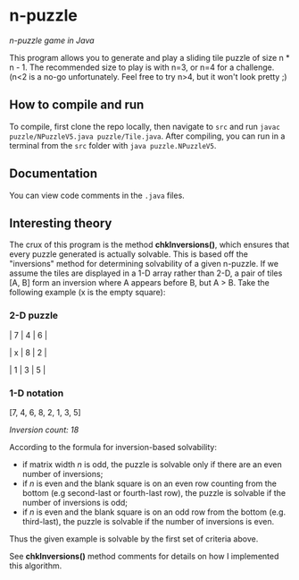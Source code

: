 # n-puzzle
<i>n-puzzle game in Java</i>

This program allows you to generate and play a sliding tile puzzle of size n * n - 1. The recommended size to play is with n=3, or n=4 for a challenge. (n<2 is a no-go unfortunately. Feel free to try n>4, but it won't look pretty ;)

## How to compile and run
To compile, first clone the repo locally, then navigate to `src` and run `javac puzzle/NPuzzleV5.java puzzle/Tile.java`.
After compiling, you can run in a terminal from the `src` folder with `java puzzle.NPuzzleV5`.

## Documentation
You can view code comments in the `.java` files.

## Interesting theory
The crux of this program is the method **chkInversions()**, which ensures that every puzzle generated is actually solvable. This is based off the "inversions" method for determining solvability of a given n-puzzle. If we assume the tiles are displayed in a 1-D array rather than 2-D, a pair of tiles [A, B] form an inversion where A appears before B, but A > B. Take the following example (x is the empty square):
### 2-D puzzle
|  7  |  4  |  6  |

|  x  |  8  |  2  |

|  1  |  3  |  5  |

### 1-D notation
[7, 4, 6, 8, 2, 1, 3, 5]

*Inversion count: 18*


According to the formula for inversion-based solvability:
* if matrix width *n* is odd, the puzzle is solvable only if there are an even number of inversions;
* if *n* is even and the blank square is on an even row counting from the bottom (e.g second-last or fourth-last row), the puzzle is solvable if the number of inversions is odd;
* if *n* is even and the blank square is on an odd row from the bottom (e.g. third-last), the puzzle is solvable if the number of inversions is even.

Thus the given example is solvable by the first set of criteria above.

See **chkInversions()** method comments for details on how I implemented this algorithm. 
